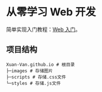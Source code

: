 # 从零学习 Web 开发

简单实现入门教程：[Web 入门](https://developer.mozilla.org/zh-CN/docs/Learn/Getting_started_with_the_web)。  

## 项目结构

```tree
Xuan-Van.github.io # 根目录  
├─images # 存储图片  
├─scripts # 存储.css文件  
└─styles # 存储.js文件  
```
